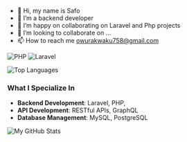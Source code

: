 - 👋 Hi, my name is Safo
- 👀 I’m a backend developer
- 🌱 I’m happy on collaborating on Laravel and Php projects
- 💞️ I’m looking to collaborate on ...
- 📫 How to reach me owurakwaku758@gmail.com


![PHP](https://img.shields.io/badge/Code-PHP-blue)
![Laravel](https://img.shields.io/badge/Framework-Laravel-red)

![Top Languages](https://github-readme-stats.vercel.app/api/top-langs/?username=Africangod1&layout=compact)


### What I Specialize In
- **Backend Development**: Laravel, PHP,
- **API Development**: RESTful APIs, GraphQL
- **Database Management**: MySQL, PostgreSQL
  
![My GitHub Stats](https://github-readme-stats.vercel.app/api?username=Africangod1&show_icons=true)
